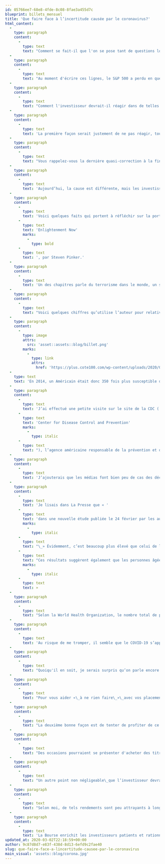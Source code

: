 ```yaml
---
id: 05766ee7-68e8-4fde-8c08-8fae3a455d7c
blueprint: billets_mensuel
title: 'Que faire face à l’incertitude causée par le coronavirus?'
html_content:
  -
    type: paragraph
    content:
      -
        type: text
        text: "Comment se fait-il que l'on se pose tant de questions lorsque les marchés chutent et presqu'aucunes lorsqu'ils grimpent?"
  -
    type: paragraph
    content:
      -
        type: text
        text: "Au moment d'écrire ces lignes, le S&P 500 a perdu en quelques jours plus que ce qu'il avait gagné depuis le début de l'année. On n'entend parler que du COVID-19 et l'inquiétude des investisseurs est palpable.\_Peut-être le coronavirus est-il le prétexte que de nombreux investisseurs attendaient pour vendre après plusieurs années boursières fastes?"
  -
    type: paragraph
    content:
      -
        type: text
        text: "Comment l'investisseur devrait-il réagir dans de telles situations?"
  -
    type: paragraph
    content:
      -
        type: text
        text: 'La première façon serait justement de ne pas réagir, tout simplement de ne rien faire. Les marchés ont régulièrement connu des corrections dans le passé; parfois, elles se sont transformés en marchés baissiers. Il est impossible de prédire si la baisse récente se poursuivra.'
  -
    type: paragraph
    content:
      -
        type: text
        text: "Vous rappelez-vous la dernière quasi-correction à la fin de 2018? Je parie que plusieurs d'entre vous l'aviez oubliée. Pourtant, lorsque nous étions en plein dedans, on ne parlait que de cela. Le S&P 500 avait alors perdu 9,9\_% de sa valeur dans les dernières semaines de l’année. Je connais des investisseurs qui avaient paniqué et décidé de tout vendre en décembre 2018. Imaginez les rendements ainsi perdus. (Le S&P 500 a enregistré un rendement de plus de 31\_% en 2019.) En 2018, la baisse des marchés avait, à mon avis, été causée par une hausse des taux d’intérêt qui laissait entrevoir la possibilité d’un ralentissement économique."
  -
    type: paragraph
    content:
      -
        type: text
        text: 'Aujourd’hui, la cause est différente, mais les investisseurs appréhendent néanmoins le ralentissement économique que pourrait causer le COVID-19. Le battage médiatique entourant la situation n’aide certainement pas.'
  -
    type: paragraph
    content:
      -
        type: text
        text: 'Voici quelques faits qui portent à réfléchir sur la portée du COVID-19. Les chiffres brandis par les médias font peur, d’où l’importance de relativiser. Je suis justement en train de lire un livre très intéressant à ce sujet, '
      -
        type: text
        text: 'Enlightenment Now'
        marks:
          -
            type: bold
      -
        type: text
        text: ', par Steven Pinker.'
  -
    type: paragraph
    content:
      -
        type: text
        text: 'Un des chapitres parle du terrorisme dans le monde, un sujet qui, sous certains aspects, s’apparente un peu à une épidémie, ne serait-ce que du fait que les deux causent souvent plus de peur que de mal. Dans les deux cas, les gens craignent aussi un effet d’entraînement ou de contagion.'
  -
    type: paragraph
    content:
      -
        type: text
        text: "Voici quelques chiffres qu’utilise l’auteur pour relativiser les risques associés au terrorisme. Le tableau suivant énumère le nombre de décès liés à divers risques. Je n’ai pris que les chiffres touchant les États-Unis pour l’année 2014\_:"
  -
    type: paragraph
    content:
      -
        type: image
        attrs:
          src: 'asset::assets::blog/billet.png'
        marks:
          -
            type: link
            attrs:
              href: 'https://plus.cote100.com/wp-content/uploads/2020/02/billet.png'
  -
    type: text
    text: 'En 2014, un Américain était donc 350 fois plus susceptible de mourir d’un homicide que d’un acte terroriste. Ou 800 fois plus susceptible de mourir d’un accident de la route. Quelles causes de décès ont, selon vous, fait davantage les manchettes?'
  -
    type: paragraph
    content:
      -
        type: text
        text: 'J’ai effectué une petite visite sur le site de la CDC ('
      -
        type: text
        text: 'Center for Disease Control and Prevention'
        marks:
          -
            type: italic
      -
        type: text
        text: "), l’agence américaine responsable de la prévention et du contrôle des maladies. Voici ce que j’ai découvert concernant la grippe saisonnière (ou influenza) pour la saison grippale 2017-2018\_: 44,8 millions d’Américains (près de 13,5\_% de la population) ont attrapé l’influenza. De ce nombre, 20,7\_millions ont fait une visite médicale, 808\_129 ont été hospitalisés et 61\_099 personnes sont décédées, un taux de mortalité de près de 0,14\_%. Du nombre de décès, 50\_903 (83\_%) étaient des personnes âgées de 65 ans ou plus."
  -
    type: paragraph
    content:
      -
        type: text
        text: 'J’ajouterais que les médias font bien peu de cas des décès liés à la grippe saisonnière, ni des milliers de décès annuels sur la route d’ailleurs.'
  -
    type: paragraph
    content:
      -
        type: text
        text: 'Je lisais dans La Presse que « '
      -
        type: text
        text: 'dans une nouvelle étude publiée le 24 février par les autorités sanitaires chinoises, le taux de mortalité associé à une infection au COVID-19 a été établi provisoirement à 2,3 %.'
        marks:
          -
            type: italic
      -
        type: text
        text: "\_» Évidemment, c’est beaucoup plus élevé que celui de l’influenza, mais cela veut aussi dire que plus de 97\_% des personnes infectées en guérissent. Toujours selon La Presse, «\_"
      -
        type: text
        text: "Ces résultats suggèrent également que les personnes âgées et les personnes qui souffrent déjà de maladies chroniques (comme l’hypertension artérielle, les maladies du cœur ou le diabète) sont plus à risque que les autres.\_"
        marks:
          -
            type: italic
      -
        type: text
        text: »
  -
    type: paragraph
    content:
      -
        type: text
        text: "Selon la World Health Organization, le nombre total de personnes infectées par le COVID-19 atteignait 79\_331 en date du 24 février, dont la grande majorité (77\_262) en Chine. Le nombre de décès à cette date était de 2\_618, soit 3,3\_% du nombre total de personnes infectées."
  -
    type: paragraph
    content:
      -
        type: text
        text: 'Au risque de me tromper, il semble que le COVID-19 s’apparenterait à une grippe particulièrement sévère. En revanche, les autorités gouvernementales et les organisations non gouvernementales prennent des mesures très importantes pour ralentir le rythme de contagion du virus. On dit qu’en Chine, où le gouvernement a pris des mesures quasi-draconiennes, le taux de propagation montrerait déjà des signes évidents de ralentissement.'
  -
    type: paragraph
    content:
      -
        type: text
        text: "Quoiqu'il en soit, je serais surpris qu’on parle encore du COVID-19 l’automne prochain ou dans un an."
  -
    type: paragraph
    content:
      -
        type: text
        text: "Pour vous aider «\_à ne rien faire\_»\_avec vos placements, évitez de regarder les prix de vos stocks ou la valeur de votre portefeuille pendant quelques semaines. Vous y reviendrez lorsque la poussière sera retombée."
  -
    type: paragraph
    content:
      -
        type: text
        text: "La deuxième bonne façon est de tenter de profiter de ce qui me paraît être une réaction exagérée à un problème qui devrait vraisemblablement être réglé et oublié dans quelques mois – c’est ce que nous comptons faire pour nos portefeuilles sous gestion. Il est probable que plusieurs entreprises, voire l'économie mondiale, seront affectés par le coronavirus. À mon avis, le plus grand risque à court terme est davantage l’impact économique qu’entraîne la peur du coronavirus que le virus même. Je parierais toutefois que l'impact sera limité dans le temps, quelques mois peut-être, et que l'économie reprendra vigoureusement par la suite."
  -
    type: paragraph
    content:
      -
        type: text
        text: "Des occasions pourraient se présenter d'acheter des titres de qualité à bons prix. Je pense notamment aux sociétés dont les activités sont liées aux voyages, par exemple les croisiéristes, les transporteurs aériens, les voyagistes, les sociétés qui traitent les transactions de crédit, etc. Avec le temps, plusieurs sociétés pourraient également être affectées par une dislocation des chaînes mondiales d'approvisionnement. Ainsi, le secteur pharmaceutique pourrait être touché car de nombreux médicaments de base ou composants de médicaments sont fabriqués en Chine."
  -
    type: paragraph
    content:
      -
        type: text
        text: "Un autre point non négligeable\_que l’investisseur devrait considérer : au cours des derniers jours, les taux d'intérêt ont fortement chuté alors que les investisseurs se jettent sur les placements supposément «\_prudents\_». Une obligation 10 ans du gouvernement canadien offre présentement 1,19\_% par rapport à 1,70 % au début de 2020. Aux États-Unis, le taux d'une obligation équivalente procure un rendement de 1,33 % par rapport à 1,92 % le 1er janvier."
  -
    type: paragraph
    content:
      -
        type: text
        text: "Selon moi, de tels rendements sont peu attrayants à long terme et ne couvriront guère l'inflation dans le futur. Peut-être plus important encore, ils rendent l’évaluation des titres boursiers plus attrayante, surtout avec la baisse récente."
  -
    type: paragraph
    content:
      -
        type: text
        text: 'La Bourse enrichit les investisseurs patients et rationnels aux dépens des investisseurs nerveux et spéculatifs. N’allez pas grossir les rangs des investisseurs qui se massent vers les sorties; ils le regretteront probablement dans quelques années.'
updated_at: 2020-03-02T22:18:59+00:00
author: 9c87d8d7-e83f-438d-8d13-6efd9c2fae40
slug: que-faire-face-a-lincertitude-causee-par-le-coronavirus
main_visual: 'assets::blog/corona.jpg'
---
```

